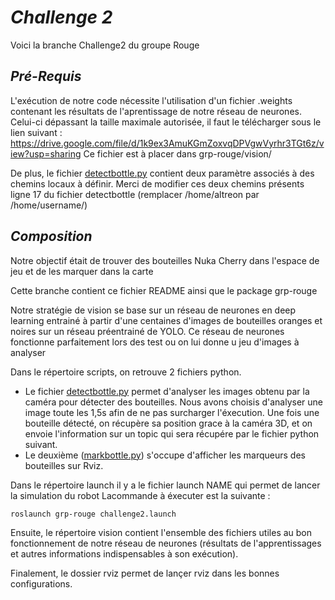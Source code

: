 # _Challenge 2_

Voici la branche Challenge2 du groupe Rouge

## _Pré-Requis_

L'exécution de notre code nécessite l'utilisation d'un fichier .weights contenant les résultats de l'aprentissage de notre réseau de neurones. 
Celui-ci dépassant la taille maximale autorisée, il faut le télécharger sous le lien suivant : https://drive.google.com/file/d/1k9ex3AmuKGmZoxvqDPVgwVyrhr3TGt6z/view?usp=sharing
Ce fichier est à placer dans grp-rouge/vision/

De plus,  le fichier [detectbottle.py](https://github.com/hugovanhille/LARM-Groupe_Rouge/blob/challenge2/grp-rouge/scripts/detectbottle.py) contient deux paramètre associés à des chemins locaux à définir. Merci de modifier ces deux chemins présents ligne 17 du fichier detectbottle (remplacer /home/altreon par /home/username/)

## _Composition_

Notre objectif était de trouver des bouteilles Nuka Cherry dans l'espace de jeu et de les marquer dans la carte

Cette branche contient ce fichier README ainsi que le package grp-rouge

Notre stratégie de vision se base sur un réseau de neurones en deep learning entrainé à partir d'une centaines d'images de bouteilles oranges et noires sur un réseau préentrainé de YOLO. 
Ce réseau de neurones fonctionne parfaitement lors des test ou on lui donne u jeu d'images à analyser

Dans le répertoire scripts, on retrouve  2 fichiers python.
- Le fichier [detectbottle.py](https://github.com/hugovanhille/LARM-Groupe_Rouge/blob/challenge2/grp-rouge/scripts/detectbottle.py) permet d'analyser les images obtenu par la caméra pour détecter des bouteilles. Nous avons choisis d'analyser une image toute les 1,5s afin de ne pas surcharger l'éxecution.
 Une fois une bouteille détecté, on récupère sa position grace à la caméra 3D, et on envoie l'information sur un topic qui sera récupére par le fichier python suivant.
- Le deuxième ([markbottle.py](https://github.com/hugovanhille/LARM-Groupe_Rouge/blob/challenge2/grp-rouge/scripts/markbottle.py)) s'occupe d'afficher les marqueurs des bouteilles sur Rviz.

Dans le répertoire launch il y a le fichier launch NAME qui permet de lancer la simulation du robot
Lacommande à éxecuter est la suivante :
```bash 
roslaunch grp-rouge challenge2.launch 
```

Ensuite, le répertoire vision contient l'ensemble des fichiers utiles au bon fonctionnement de notre réseau de neurones (résultats de l'apprentissages et autres informations indispensables à son exécution).

Finalement, le dossier rviz  permet de lançer rviz dans les bonnes configurations.

